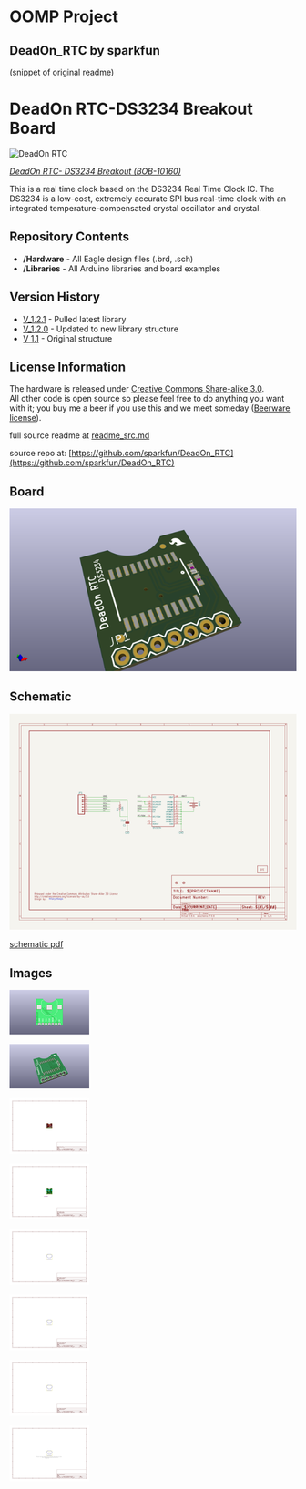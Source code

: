 # OOMP Project  
## DeadOn_RTC  by sparkfun  
  
(snippet of original readme)  
  
DeadOn RTC-DS3234 Breakout Board  
==========  
  
![DeadOn RTC](https://dlnmh9ip6v2uc.cloudfront.net/images/products/1/0/1/6/0/10160b-01_i_ma.jpg)   
  
[*DeadOn RTC- DS3234 Breakout (BOB-10160)*](https://www.sparkfun.com/products/10160)  
  
This is a real time clock based on the DS3234 Real Time Clock IC. The DS3234  is a low-cost, extremely accurate SPI bus real-time clock with an integrated temperature-compensated crystal oscillator and crystal.  
  
Repository Contents  
-------------------  
* **/Hardware** - All Eagle design files (.brd, .sch)  
* **/Libraries** - All Arduino libraries and board examples  
  
Version History  
---------------  
  
* [V_1.2.1](https://github.com/sparkfun/DeadOn_RTC/tree/V_1.2.1) - Pulled latest library  
* [V_1.2.0](https://github.com/sparkfun/DeadOn_RTC/tree/V_1.2.0) - Updated to new library structure   
* [V_1.1](https://github.com/sparkfun/DeadOn_RTC/tree/v1.1) - Original structure  
  
License Information  
-------------------  
The hardware is released under [Creative Commons Share-alike 3.0](http://creativecommons.org/licenses/by-sa/3.0/).    
All other code is open source so please feel free to do anything you want with it; you buy me a beer if you use this and we meet someday ([Beerware license](http://en.wikipedia.org/wiki/Beerware)).  
  
  full source readme at [readme_src.md](readme_src.md)  
  
source repo at: [https://github.com/sparkfun/DeadOn_RTC](https://github.com/sparkfun/DeadOn_RTC)  
## Board  
  
[![working_3d.png](working_3d_600.png)](working_3d.png)  
## Schematic  
  
[![working_schematic.png](working_schematic_600.png)](working_schematic.png)  
  
[schematic pdf](working_schematic.pdf)  
## Images  
  
[![working_3D_bottom.png](working_3D_bottom_140.png)](working_3D_bottom.png)  
  
[![working_3D_top.png](working_3D_top_140.png)](working_3D_top.png)  
  
[![working_assembly_page_01.png](working_assembly_page_01_140.png)](working_assembly_page_01.png)  
  
[![working_assembly_page_02.png](working_assembly_page_02_140.png)](working_assembly_page_02.png)  
  
[![working_assembly_page_03.png](working_assembly_page_03_140.png)](working_assembly_page_03.png)  
  
[![working_assembly_page_04.png](working_assembly_page_04_140.png)](working_assembly_page_04.png)  
  
[![working_assembly_page_05.png](working_assembly_page_05_140.png)](working_assembly_page_05.png)  
  
[![working_assembly_page_06.png](working_assembly_page_06_140.png)](working_assembly_page_06.png)  
